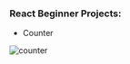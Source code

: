 <h3>React Beginner Projects:</h2>

<ul>
    <li>Counter</li>
</ul>
<img src="https://github.com/Qbickkk/react-beginner-projects/assets/96394576/3f2cd735-a804-4405-ae43-2dedd2d80e25" alt="counter"/>
